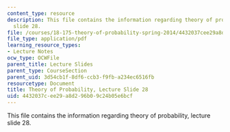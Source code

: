 ```yaml
---
content_type: resource
description: This file contains the information regarding theory of probability, lecture
  slide 28.
file: /courses/18-175-theory-of-probability-spring-2014/4432037cee29a8d296b09c24b05e6bcf_MIT18_175S14_Lecture28.pdf
file_type: application/pdf
learning_resource_types:
- Lecture Notes
ocw_type: OCWFile
parent_title: Lecture Slides
parent_type: CourseSection
parent_uid: 3d54cb1f-8df6-ccb3-f9fb-a234ec6516fb
resourcetype: Document
title: Theory of Probability, Lecture Slide 28
uid: 4432037c-ee29-a8d2-96b0-9c24b05e6bcf
---
```

This file contains the information regarding theory of probability, lecture slide 28.